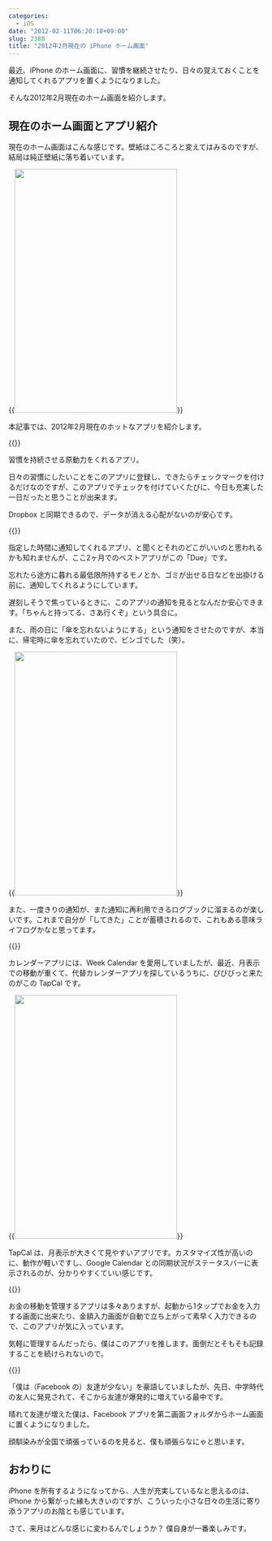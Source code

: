 ```yaml
---
categories:
  - iOS
date: "2012-02-11T06:20:18+09:00"
slug: 2388
title: "2012年2月現在の iPhone ホーム画面"
---
```


最近、iPhone のホーム画面に、習慣を継続させたり、日々の覚えておくことを通知してくれるアプリを置くようになりました。

そんな2012年2月現在のホーム画面を紹介します。

## 現在のホーム画面とアプリ紹介

現在のホーム画面はこんな感じです。壁紙はころころと変えてはみるのですが、結局は純正壁紙に落ち着いています。

{{<img alt="" src="/images/2012/02/2388_1.png" width="320" height="480">}}

本記事では、2012年2月現在のホットなアプリを紹介します。

{{<app id="358401617" title="Daily Deeds 1.4（￥85）" src="http://a4.mzstatic.com/us/r1000/037/Purple/4e/ef/7a/mzi.kijhtigm.100x100-75.jpg">}}

習慣を持続させる原動力をくれるアプリ。

日々の習慣にしたいことをこのアプリに登録し、できたらチェックマークを付けるだけなのですが、このアプリでチェックを付けていくたびに、今日も充実した一日だったと思うことが出来ます。

Dropbox と同期できるので、データが消える心配がないのが安心です。

{{<app id="390017969" title="Due  1.7.4（￥450）" src="http://a1.mzstatic.com/us/r1000/077/Purple/e9/5f/d7/mzl.umtwvttw.100x100-75.jpg">}}

指定した時間に通知してくれるアプリ、と聞くとそれのどこがいいのと思われるかも知れませんが、ここ2ヶ月でのベストアプリがこの「Due」です。

忘れたら途方に暮れる最低限所持するモノとか、ゴミが出せる日などを出掛ける前に、通知してくれるようにしています。

遅刻しそうで焦っているときに、このアプリの通知を見るとなんだか安心できます。「ちゃんと持ってる、さあ行くぞ」という具合に。

また、雨の日に「傘を忘れないようにする」という通知をさせたのですが、本当に、帰宅時に傘を忘れていたので、ビンゴでした（笑）。

{{<img alt="" src="/images/2012/02/2388_2.png" width="320" height="480">}}

また、一度きりの通知が、また通知に再利用できるログブックに溜まるのが楽しいです。これまで自分が「してきた」ことが蓄積されるので、これもある意味ライフログかなと思ってます。

{{<app id="368004350" title="TapCal  2.2.0（￥600）" src="http://a5.mzstatic.com/us/r1000/083/Purple/b0/5c/72/mzl.jbudnmtu.100x100-75.png">}}

カレンダーアプリには、Week Calendar を愛用していましたが、最近、月表示での移動が重くて、代替カレンダーアプリを探しているうちに、びびびっと来たのがこの TapCal です。

{{<img alt="" src="/images/2012/02/2388_3.png" width="320" height="480">}}

TapCal は、月表示が大きくて見やすいアプリです。カスタマイズ性が高いのに、動作が軽いですし、Google Calendar との同期状況がステータスバーに表示されるのが、分かりやすくていい感じです。

{{<app id="339986225" title="支出管理 1.11（￥85）" src="http://a5.mzstatic.com/us/r1000/064/Purple/f1/3d/06/mzl.wqcndspl.100x100-75.jpg">}}

お金の移動を管理するアプリは多々ありますが、起動から1タップでお金を入力する画面に出来たり、金額入力画面が自動で立ち上がって素早く入力できるので、このアプリが気に入っています。

気軽に管理するんだったら、僕はこのアプリを推します。面倒だとそもそも記録することを続けられないので。

{{<app id="284882215" title="Facebook 4.1（無料）" src="http://a1.mzstatic.com/us/r1000/086/Purple/03/df/55/mzl.ziwhldlf.100x100-75.png">}}

「僕は（Facebook の）友達が少ない」を豪語していましたが、先日、中学時代の友人に発見されて、そこから友達が爆発的に増えている最中です。

晴れて友達が増えた僕は、Facebook アプリを第二画面フォルダからホーム画面に置くようになりました。

顔馴染みが全国で頑張っているのを見ると、僕も頑張らなにゃと思います。

## おわりに

iPhone を所有するようになってから、人生が充実しているなと思えるのは、iPhone から繋がった縁も大きいのですが、こういった小さな日々の生活に寄り添うアプリのお陰とも感じています。

さて、来月はどんな感じに変わるんでしょうか？  僕自身が一番楽しみです。
